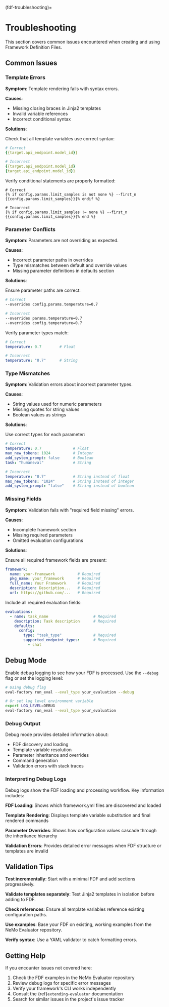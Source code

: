 (fdf-troubleshooting)=

# Troubleshooting

This section covers common issues encountered when creating and using Framework Definition Files.

## Common Issues

### Template Errors

**Symptom**: Template rendering fails with syntax errors.

**Causes**:
- Missing closing braces in Jinja2 templates
- Invalid variable references
- Incorrect conditional syntax

**Solutions**:

Check that all template variables use correct syntax:
```yaml
# Correct
{{target.api_endpoint.model_id}}

# Incorrect
{{target.api_endpoint.model_id}
{target.api_endpoint.model_id}}
```

Verify conditional statements are properly formatted:
```jinja
# Correct
{% if config.params.limit_samples is not none %} --first_n {{config.params.limit_samples}}{% endif %}

# Incorrect
{% if config.params.limit_samples != none %} --first_n {{config.params.limit_samples}}{% end %}
```

### Parameter Conflicts

**Symptom**: Parameters are not overriding as expected.

**Causes**:
- Incorrect parameter paths in overrides
- Type mismatches between default and override values
- Missing parameter definitions in defaults section

**Solutions**:

Ensure parameter paths are correct:
```bash
# Correct
--overrides config.params.temperature=0.7

# Incorrect
--overrides params.temperature=0.7
--overrides config.temperature=0.7
```

Verify parameter types match:
```yaml
# Correct
temperature: 0.7        # Float

# Incorrect
temperature: "0.7"      # String
```

### Type Mismatches

**Symptom**: Validation errors about incorrect parameter types.

**Causes**:
- String values used for numeric parameters
- Missing quotes for string values
- Boolean values as strings

**Solutions**:

Use correct types for each parameter:
```yaml
# Correct
temperature: 0.7              # Float
max_new_tokens: 1024          # Integer
add_system_prompt: false      # Boolean
task: "humaneval"             # String

# Incorrect
temperature: "0.7"            # String instead of float
max_new_tokens: "1024"        # String instead of integer
add_system_prompt: "false"    # String instead of boolean
```

### Missing Fields

**Symptom**: Validation fails with "required field missing" errors.

**Causes**:
- Incomplete framework section
- Missing required parameters
- Omitted evaluation configurations

**Solutions**:

Ensure all required framework fields are present:
```yaml
framework:
  name: your-framework          # Required
  pkg_name: your_framework      # Required
  full_name: Your Framework     # Required
  description: Description...   # Required
  url: https://github.com/...   # Required
```

Include all required evaluation fields:
```yaml
evaluations:
  - name: task_name                    # Required
    description: Task description      # Required
    defaults:
      config:
        type: "task_type"              # Required
        supported_endpoint_types:      # Required
          - chat
```

## Debug Mode

Enable debug logging to see how your FDF is processed. Use the `--debug` flag or set the logging level:

```bash
# Using debug flag
eval-factory run_eval --eval_type your_evaluation --debug

# Or set log level environment variable
export LOG_LEVEL=DEBUG
eval-factory run_eval --eval_type your_evaluation
```

### Debug Output

Debug mode provides detailed information about:

- FDF discovery and loading
- Template variable resolution
- Parameter inheritance and overrides
- Command generation
- Validation errors with stack traces

### Interpreting Debug Logs

Debug logs show the FDF loading and processing workflow. Key information includes:

**FDF Loading**: Shows which framework.yml files are discovered and loaded

**Template Rendering**: Displays template variable substitution and final rendered commands

**Parameter Overrides**: Shows how configuration values cascade through the inheritance hierarchy

**Validation Errors**: Provides detailed error messages when FDF structure or templates are invalid

## Validation Tips

**Test incrementally**: Start with a minimal FDF and add sections progressively.

**Validate templates separately**: Test Jinja2 templates in isolation before adding to FDF.

**Check references**: Ensure all template variables reference existing configuration paths.

**Use examples**: Base your FDF on existing, working examples from the NeMo Evaluator repository.

**Verify syntax**: Use a YAML validator to catch formatting errors.

## Getting Help

If you encounter issues not covered here:

1. Check the FDF examples in the NeMo Evaluator repository
2. Review debug logs for specific error messages
3. Verify your framework's CLI works independently
4. Consult the {ref}`extending-evaluator` documentation
5. Search for similar issues in the project's issue tracker

